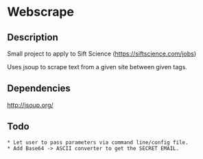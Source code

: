 # Webscrape
## Description
Small project to apply to Sift Science (https://siftscience.com/jobs)

Uses jsoup to scrape text from a given site between given tags.


## Dependencies
http://jsoup.org/

## Todo
	* Let user to pass parameters via command line/config file.
	* Add Base64 -> ASCII converter to get the SECRET EMAIL.